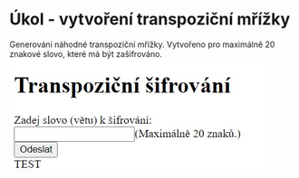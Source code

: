 # Úkol - vytvoření transpoziční mřížky
Generování náhodné transpoziční mřížky.
Vytvořeno pro maximálně 20 znakové slovo, které má být zašifrováno.
<img src = "img/obr1.jpg" >